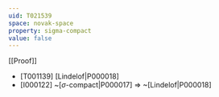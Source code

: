 ```yaml
---
uid: T021539
space: novak-space
property: sigma-compact
value: false
---
```

[[Proof]]

* [T001139] [Lindelof|P000018]
* [I000122] ~[$\sigma$-compact|P000017] => ~[Lindelof|P000018]

